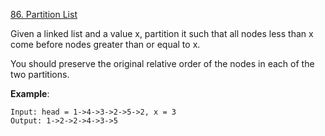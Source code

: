 [86. Partition List](https://leetcode.com/problems/partition-list/)

Given a linked list and a value x, partition it such that all nodes less than x come before nodes greater than or equal to x.

You should preserve the original relative order of the nodes in each of the two partitions.

**Example**:

```
Input: head = 1->4->3->2->5->2, x = 3
Output: 1->2->2->4->3->5
```